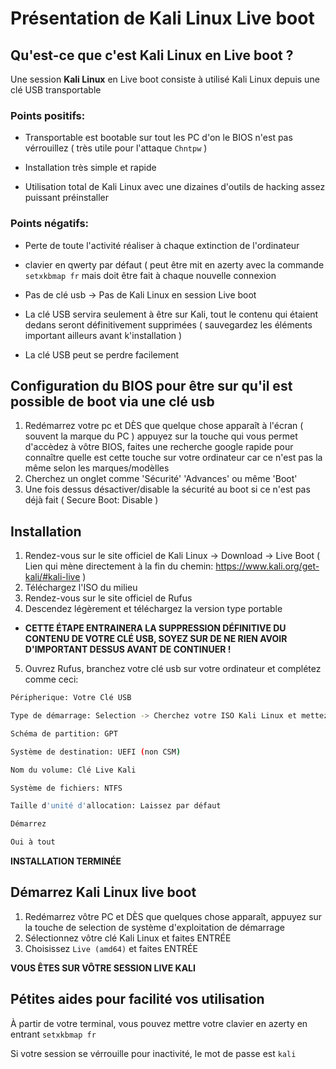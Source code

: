 # Présentation de Kali Linux Live boot 

## Qu'est-ce que c'est Kali Linux en Live boot ?
Une session __Kali Linux__ en Live boot consiste à utilisé Kali Linux depuis une clé USB transportable

### Points positifs: 
- Transportable est bootable sur tout les PC d'on le BIOS n'est pas vérrouillez ( très utile pour l'attaque `Chntpw` ) 

- Installation très simple et rapide

- Utilisation total de Kali Linux avec une dizaines d'outils de hacking assez puissant préinstaller 
### Points négatifs:
- Perte de toute l'activité réaliser à chaque extinction de l'ordinateur 

- clavier en qwerty par défaut ( peut être mit en azerty avec la commande `setxkbmap fr` mais doit être fait à chaque nouvelle connexion 

- Pas de clé usb -> Pas de Kali Linux en session Live boot 

- La clé USB servira seulement à être sur Kali, tout le contenu qui étaient dedans seront définitivement supprimées ( sauvegardez les éléments important ailleurs avant k'installation )

- La clé USB peut se perdre facilement

## Configuration du BIOS pour être sur qu'il est possible de boot via une clé usb
1. Redémarrez votre pc et DÈS que quelque chose apparaît à l'écran ( souvent la marque du PC ) appuyez sur la touche qui vous permet d'accèdez à vôtre BIOS, faites une recherche google rapide pour connaître quelle est cette touche sur votre ordinateur car ce n'est pas la même selon les marques/modèlles
2. Cherchez un onglet comme 'Sécurité'  'Advances' ou même 'Boot' 
3. Une fois dessus désactiver/disable la sécurité au boot si ce n'est pas déjà fait ( Secure Boot: Disable ) 

## Installation 

1. Rendez-vous sur le site officiel de Kali Linux -> Download -> Live Boot ( Lien qui mène directement à la fin du chemin: https://www.kali.org/get-kali/#kali-live ) 
2. Téléchargez l'ISO du milieu
3. Rendez-vous sur le site officiel de Rufus
4. Descendez légèrement et téléchargez la version type portable
- __CETTE ÉTAPE ENTRAINERA LA SUPPRESSION DÉFINITIVE DU CONTENU DE VOTRE CLÉ USB, SOYEZ SUR DE NE RIEN AVOIR D'IMPORTANT DESSUS AVANT DE CONTINUER !__ 
5. Ouvrez Rufus, branchez votre clé usb sur votre ordinateur et complétez comme ceci: 

```bash 
Péripherique: Votre Clé USB 

Type de démarrage: Selection -> Cherchez votre ISO Kali Linux et mettez le

Schéma de partition: GPT

Système de destination: UEFI (non CSM)

Nom du volume: Clé Live Kali

Système de fichiers: NTFS

Taille d'unité d'allocation: Laissez par défaut

Démarrez

Oui à tout
```

**INSTALLATION TERMINÉE**


## Démarrez Kali Linux live boot 

1. Redémarrez vôtre PC et DÈS que quelques chose apparaît, appuyez sur la touche de selection de système d'exploitation de démarrage 
2. Sélectionnez vôtre clé Kali Linux et faites ENTRÉE 
3. Choisissez `Live (amd64)` et faites ENTRÉE 

**VOUS ÊTES SUR VÔTRE SESSION LIVE KALI**

## Pétites aides pour facilité vos utilisation 

À partir de votre terminal, vous pouvez mettre votre clavier en azerty en entrant ```setxkbmap fr``` 

Si votre session se vérrouille pour inactivité, le mot de passe est `kali`
